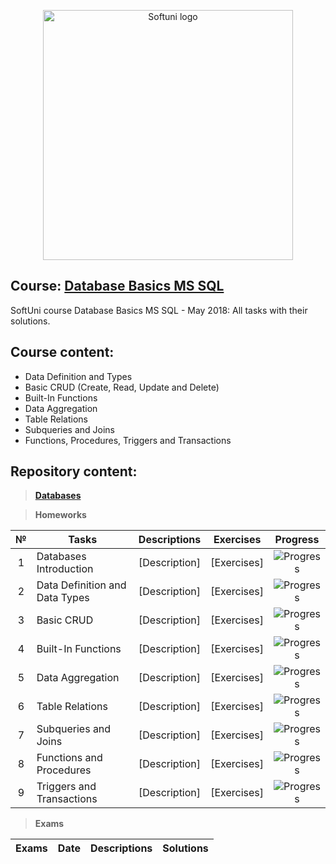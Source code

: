 <p align="center">
	<a href="https://softuni.bg/"><img src="https://www.jobs.bg/assets/logo/2017-09-01/b_6e048c01c340d967f2a6e540e9825d46.png" alt="Softuni logo" width="400" align="center">
	</a>
<p>

## Course: [Database Basics MS SQL](https://softuni.bg/trainings/1985/database-basics-mssql-may-2018/internal#lesson-8421)
SoftUni course Database Basics MS SQL - May 2018: All tasks with their solutions.

## Course content:
- Data Definition and Types
- Basic CRUD (Create, Read, Update and Delete)
- Built-In Functions
- Data Aggregation
- Table Relations
- Subqueries and Joins
- Functions, Procedures, Triggers and Transactions

## Repository content:

> **[Databases]()**

> **Homeworks**

№	|Tasks							|Descriptions																					|Exercises																												|Progress																														
:--:|-------------------------------|:---------------------------------------------------------------------------------------------:|:---------------------------------------------------------------------------------------------------------------------:|:---------------:
1	|Databases Introduction			|[Description]																					|[Exercises]																											|![Progress](http://progressed.io/bar/0)
2	|Data Definition and Data Types	|[Description]																					|[Exercises]																											|![Progress](http://progressed.io/bar/0)
3	|Basic CRUD						|[Description]																					|[Exercises]																											|![Progress](http://progressed.io/bar/0)
4	|Built-In Functions				|[Description]																					|[Exercises]																											|![Progress](http://progressed.io/bar/0)
5	|Data Aggregation				|[Description]																					|[Exercises]																											|![Progress](http://progressed.io/bar/0)
6	|Table Relations				|[Description]																					|[Exercises]																											|![Progress](http://progressed.io/bar/0)
7	|Subqueries and Joins			|[Description]																					|[Exercises]																											|![Progress](http://progressed.io/bar/0)
8	|Functions and Procedures		|[Description]																					|[Exercises]																											|![Progress](http://progressed.io/bar/0)
9	|Triggers and Transactions		|[Description]																					|[Exercises]																											|![Progress](http://progressed.io/bar/0)

> **Exams**

Exams						|Date				|Descriptions																															|Solutions
----------------------------|:-----------------:|:-------------------------------------------------------------------------------------------------------------------------------------:|:----------: